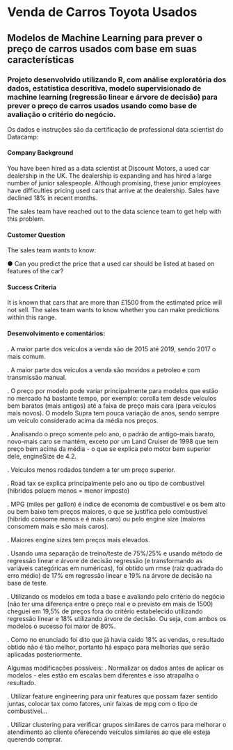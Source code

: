 # Venda de Carros Toyota Usados
## Modelos de Machine Learning para prever o preço de carros usados com base em suas características


### Projeto desenvolvido utilizando R, com análise exploratória dos dados, estatística descritiva, modelo supervisionado de machine learning (regressão linear e árvore de decisão) para prever o preço de carros usados usando como base de avaliação o critério do negócio.


Os dados e instruções são da certificação de professional data scientist do Datacamp: 
#### Company Background

You have been hired as a data scientist at Discount Motors, a used car dealership in the UK. The dealership is expanding and has hired a large number of junior salespeople. Although promising, these junior employees have difficulties pricing used cars that arrive at the dealership. Sales have declined 18% in recent months.

The sales team have reached out to the data science team to get help with this problem.


#### Customer Question
The sales team wants to know:

● Can you predict the price that a used car should be listed at based on features of the car?

#### Success Criteria
It is known that cars that are more than £1500 from the estimated price will not sell. The sales team wants to know whether you can make predictions within this range.


#### Desenvolvimento e comentários: 
. A maior parte dos veículos a venda são de 2015 até 2019, sendo 2017 o mais comum. 

. A maior parte dos veículos a venda são movidos a petroleo e com transmissão manual. 

. O preço por modelo pode variar principalmente para modelos que estão no mercado há bastante tempo, por exemplo: corolla tem desde veículos bem baratos (mais antigos) até a faixa de preço mais cara (para veículos mais novos). O modelo Supra tem pouca variação de anos, sendo sempre um veículo considerado acima da média nos preços. 

. Analisando o preço somente pelo ano, o padrão de antigo-mais barato, novo-mais caro se mantém, exceto por um Land Cruiser de 1998 que tem preço bem acima da média - o que se explica pelo motor bem superior dele, engineSize de 4.2.

. Veículos menos rodados tendem a ter um preço superior.

. Road tax se explica principalmente pelo ano ou tipo de combustível (hibridos poluem menos = menor imposto)

. MPG (miles per gallon) é indice de economia de combustível e os bem alto ou bem baixo tem preços maiores, o que se justifica pelo combustivel (hibrido consome menos e é mais caro) ou pelo engine size (maiores consomem mais e são mais caros).

. Maiores engine sizes tem preços mais elevados. 

. Usando uma separação de treino/teste de 75%/25% e usando método de regressão linear e árvore de decisão regressão (e transformando as variáveis categóricas em numéricas), foi obtido um rmse (raiz quadrada do erro médio) de 17% em regressão linear e 19% na árvore de decisão na base de teste. 

. Utilizando os modelos em toda a base e avaliando pelo critério do negócio (não ter uma diferença entre o preço real e o previsto em mais de 1500) cheguei em 19,5% de preços fora do critério estabelecido utilizando regressão linear e 18% utilizando árvore de decisão. Ou seja, com ambos os modelos o sucesso foi maior de 80%.

. Como no enunciado foi dito que já havia caído 18% as vendas, o resultado obtido não é tão melhor, portanto há espaço para melhorias que serão aplicadas posteriormente. 

Algumas modificações possíveis:
. Normalizar os dados antes de aplicar os modelos - eles estão em escalas bem diferentes e isso atrapalha o resultado. 

. Utilizar feature engineering para unir features que possam fazer sentido juntas, colocar tax como fatores, unir faixas de mpg com o tipo de combustível...

. Utilizar clustering para verificar grupos similares de carros para melhorar o atendimento ao cliente oferecendo veículos similares ao que ele esteja querendo comprar. 


